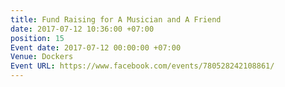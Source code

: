 ```yaml
---
title: Fund Raising for A Musician and A Friend
date: 2017-07-12 10:36:00 +07:00
position: 15
Event date: 2017-07-12 00:00:00 +07:00
Venue: Dockers
Event URL: https://www.facebook.com/events/780528242108861/
---
```


